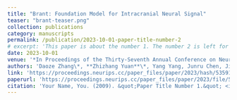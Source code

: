 ```yaml
---
title: "Brant: Foundation Model for Intracranial Neural Signal"
teaser: "brant-teaser.png"
collection: publications
category: manuscripts
permalink: /publication/2023-10-01-paper-title-number-2
# excerpt: 'This paper is about the number 1. The number 2 is left for future work.'
date: 2023-10-01
venue: '*In Proceedings of the Thirty-Seventh Annual Conference on Neural Information Processing Systems*'
authors: 'Daoze Zhang\*, **Zhizhang Yuan**\*, Yang Yang, Junru Chen, Jingjing Wang, Yafeng Li  (\*: equal contribution)'
link: 'https://proceedings.neurips.cc/paper_files/paper/2023/hash/535915d26859036410b0533804cee788-Abstract-Conference.html'
paperurl: 'https://proceedings.neurips.cc/paper_files/paper/2023/file/535915d26859036410b0533804cee788-Paper-Conference.pdf'
citation: 'Your Name, You. (2009). &quot;Paper Title Number 1.&quot; <i>Journal 1</i>. 1(1).'
---
```

